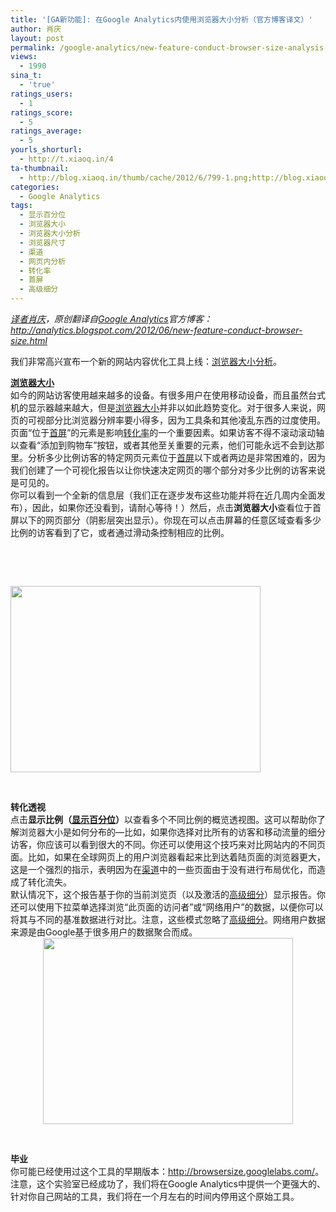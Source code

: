 ```yaml
---
title: '[GA新功能]: 在Google Analytics内使用浏览器大小分析（官方博客译文）'
author: 肖庆
layout: post
permalink: /google-analytics/new-feature-conduct-browser-size-analysis-within-google-analytics/
views:
  - 1990
sina_t:
  - 'true'
ratings_users:
  - 1
ratings_score:
  - 5
ratings_average:
  - 5
yourls_shorturl:
  - http://t.xiaoq.in/4
ta-thumbnail:
  - http://blog.xiaoq.in/thumb/cache/2012/6/799-1.png;http://blog.xiaoq.in/thumb/cache/2012/6/799-2.png;
categories:
  - Google Analytics
tags:
  - 显示百分位
  - 浏览器大小
  - 浏览器大小分析
  - 浏览器尺寸
  - 渠道
  - 网页内分析
  - 转化率
  - 首屏
  - 高级细分
---
```

*<span class='wp_keywordlink'><a href="http://www.yeezhe.com/" title="译者" target="_blank">译者</a></span><span class='wp_keywordlink'><a href="http://blog.xiaoq.in/" title="肖庆" target="_blank">肖庆</a></span>，原创翻译自<span class='wp_keywordlink'><a href="http://blog.xiaoq.in/google-analytics/" title="Google Analytics" target="_blank">Google Analytics</a></span>官方博客：<a title="[New Feature]: Conduct Browser-Size Analysis Within Google Analytics" href="http://analytics.blogspot.com/2012/06/new-feature-conduct-browser-size.html" target="_blank">http://analytics.blogspot.com/2012/06/new-feature-conduct-browser-size.html</a>*

我们非常高兴宣布一个新的网站内容优化工具上线：<span class='wp_keywordlink_affiliate'><a href="http://blog.xiaoq.in/tag/%e6%b5%8f%e8%a7%88%e5%99%a8%e5%a4%a7%e5%b0%8f%e5%88%86%e6%9e%90/" title="查看浏览器大小分析中的全部文章" target="_blank">浏览器大小分析</a></span>。

<div>
  <strong><span class='wp_keywordlink_affiliate'><a href="http://blog.xiaoq.in/tag/%e6%b5%8f%e8%a7%88%e5%99%a8%e5%a4%a7%e5%b0%8f/" title="查看浏览器大小中的全部文章" target="_blank">浏览器大小</a></span></strong>
</div>

<div>
</div>

<div>
  如今的网站访客使用越来越多的设备。有很多用户在使用移动设备，而且虽然台式机的显示器越来越大，但是<span class='wp_keywordlink_affiliate'><a href="http://blog.xiaoq.in/tag/%e6%b5%8f%e8%a7%88%e5%99%a8%e5%a4%a7%e5%b0%8f/" title="查看浏览器大小中的全部文章" target="_blank">浏览器大小</a></span>并非以如此趋势变化。对于很多人来说，网页的可视部分比浏览器分辨率要小得多，因为工具条和其他凌乱东西的过度使用。
</div>

<div>
</div>

<div>
  页面“位于<span class='wp_keywordlink_affiliate'><a href="http://blog.xiaoq.in/tag/%e9%a6%96%e5%b1%8f/" title="查看首屏中的全部文章" target="_blank">首屏</a></span>”的元素是影响<span class='wp_keywordlink_affiliate'><a href="http://blog.xiaoq.in/tag/%e8%bd%ac%e5%8c%96%e7%8e%87/" title="查看转化率中的全部文章" target="_blank">转化率</a></span>的一个重要因素。如果访客不得不滚动滚动轴以查看“添加到购物车”按钮，或者其他至关重要的元素，他们可能永远不会到达那里。分析多少比例访客的特定网页元素位于<span class='wp_keywordlink_affiliate'><a href="http://blog.xiaoq.in/tag/%e9%a6%96%e5%b1%8f/" title="查看首屏中的全部文章" target="_blank">首屏</a></span>以下或者两边是非常困难的，因为我们创建了一个可视化报告以让你快速决定网页的哪个部分对多少比例的访客来说是可见的。
</div>

<div>
</div>

<div>
  你可以看到一个全新的信息层（我们正在逐步发布这些功能并将在近几周内全面发布），因此，如果你还没看到，请耐心等待！）然后，点击<strong>浏览器大小</strong>查看位于首屏以下的网页部分（阴影层突出显示）。你现在可以点击屏幕的任意区域查看多少比例的访客看到了它，或者通过滑动条控制相应的比例。
</div>

&nbsp;

&nbsp;

<div>
  <img class="alignnone size-full wp-image-800" title="bsize-blog-show-percentiles" src="http://xiaoq.in/g/pics/2012/06/bsize-blog-basic.png" alt="" width="400" height="298" />
</div>

&nbsp;

<div>
  <strong>转化透视</strong>
</div>

<div>
</div>

<div>
  点击<strong>显示比例（<span class='wp_keywordlink_affiliate'><a href="http://blog.xiaoq.in/tag/%e6%98%be%e7%a4%ba%e7%99%be%e5%88%86%e4%bd%8d/" title="查看显示百分位中的全部文章" target="_blank">显示百分位</a></span>）</strong>以查看多个不同比例的概览透视图。这可以帮助你了解浏览器大小是如何分布的&#8212;比如，如果你选择对比所有的访客和移动流量的细分访客，你应该可以看到很大的不同。你还可以使用这个技巧来对比网站内的不同页面。比如，如果在全球网页上的用户浏览器看起来比到达着陆页面的浏览器更大，这是一个强烈的指示，表明因为在<span class='wp_keywordlink_affiliate'><a href="http://blog.xiaoq.in/tag/%e6%b8%a0%e9%81%93/" title="查看渠道中的全部文章" target="_blank">渠道</a></span>中的一些页面由于没有进行布局优化，而造成了转化流失。
</div>

<div>
</div>

<div>
  默认情况下，这个报告基于你的当前浏览页（以及激活的<span class='wp_keywordlink_affiliate'><a href="http://blog.xiaoq.in/tag/%e9%ab%98%e7%ba%a7%e7%bb%86%e5%88%86/" title="查看高级细分中的全部文章" target="_blank">高级细分</a></span>）显示报告。你还可以使用下拉菜单选择浏览“此页面的访问者”或“网络用户”的数据，以便你可以将其与不同的基准数据进行对比。注意，这些模式忽略了<span class='wp_keywordlink_affiliate'><a href="http://blog.xiaoq.in/tag/%e9%ab%98%e7%ba%a7%e7%bb%86%e5%88%86/" title="查看高级细分中的全部文章" target="_blank">高级细分</a></span>。网络用户数据来源是由Google基于很多用户的数据聚合而成。
</div>

<div>
  <center>
    <img class="alignnone size-full wp-image-800" title="bsize-blog-show-percentiles" src="http://xiaoq.in/g/pics/2012/06/bsize-blog-show-percentiles.png" alt="" width="400" height="298" />
  </center>
</div>

&nbsp;

<div>
  <strong>毕业</strong>
</div>

<div>
</div>

<div>
  你可能已经使用过这个工具的早期版本：<a href="http://browsersize.googlelabs.com/" target="_blank">http://browsersize.googlelabs.com/</a>。注意，这个实验室已经成功了，我们将在Google Analytics中提供一个更强大的、针对你自己网站的工具，我们将在一个月左右的时间内停用这个原始工具。
</div>